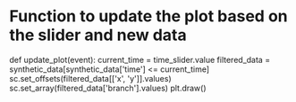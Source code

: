 # Function to update the plot based on the slider and new data
def update_plot(event):
    current_time = time_slider.value
    filtered_data = synthetic_data[synthetic_data['time'] <= current_time]
    sc.set_offsets(filtered_data[['x', 'y']].values)
    sc.set_array(filtered_data['branch'].values)
    plt.draw()

